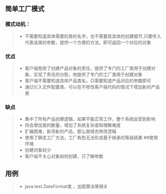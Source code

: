 ## 简单工厂模式
### 模式动机：
> * 不需要知道具体需要的类的名字，也不需要其具体的创建细节,只要传入代表该类的参数，提供一个方便的方法，即可返回一个对应的对象
### 优点
> * 客户端免除了创建产品对象的责任，提供了专门的工厂类用于创建对象，实现了责任的分割，他提供了专门的工厂类用于创建对象 
> * 客户端不需要知道具体产品类名，只需要知道产品对应的参数即可 
> * 通过引入文件配置类，可以在不修改客户端代码的情况下增加新的产品类
### 缺点
> * 集中了所有产品创建逻辑，如果不能正常工作，整个系统会受到影响
> * 将会增加类的数量，增加了系统复杂度和理解难度 
> * 扩展困难，新添新的产品，那么就得去修改逻辑
> * 使用了静态工厂方法，工厂角色无法形成基于继承的等级结果
##使用环境
> * 创建对象较少 
> * 客户端不关心对象如何创建，只了解参数
## 用例
> * java.text.DateFormat类 ，加密算法等相关        